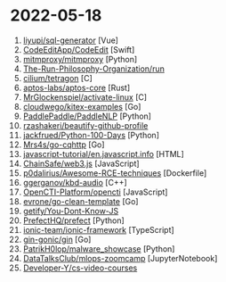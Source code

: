 # 2022-05-18

1. [liyupi/sql-generator](https://github.com/liyupi/sql-generator "🔨 用 JSON 来生成结构化的 SQL 语句，基于 Vue3 + TypeScript + Vite + Ant Design + MonacoEditor 实现，项目简单（重逻辑轻页面）、适合练手~") [Vue]
2. [CodeEditApp/CodeEdit](https://github.com/CodeEditApp/CodeEdit "CodeEdit App for macOS – Elevate your code editing experience. Open source, free forever.") [Swift]
3. [mitmproxy/mitmproxy](https://github.com/mitmproxy/mitmproxy "An interactive TLS-capable intercepting HTTP proxy for penetration testers and software developers.") [Python]
4. [The-Run-Philosophy-Organization/run](https://github.com/The-Run-Philosophy-Organization/run "润学全球官方指定GITHUB，整理润学宗旨、纲领、理论和各类润之实例；解决为什么润，润去哪里，怎么润三大问题； 并成为新中国人的核心宗教，核心信念。") 
5. [cilium/tetragon](https://github.com/cilium/tetragon "eBPF-based Security Observability and Runtime Enforcement") [C]
6. [aptos-labs/aptos-core](https://github.com/aptos-labs/aptos-core "A layer 1 for everyone!") [Rust]
7. [MrGlockenspiel/activate-linux](https://github.com/MrGlockenspiel/activate-linux "The Activate Windows watermark ported to Linux") [C]
8. [cloudwego/kitex-examples](https://github.com/cloudwego/kitex-examples "Examples for Kitex.") [Go]
9. [PaddlePaddle/PaddleNLP](https://github.com/PaddlePaddle/PaddleNLP "Easy-to-use and powerful NLP library with Awesome model zoo, supporting wide-range of NLP tasks from research to industrial applications, including Neural Search, Question Answering, Information Extraction and Sentiment Analysis end-to-end system.") [Python]
10. [rzashakeri/beautify-github-profile](https://github.com/rzashakeri/beautify-github-profile "This repository helps you to have a more beautiful and attractive github profile, and you can access a set of tools and guides for beautifying your github profile. 🚩") 
11. [jackfrued/Python-100-Days](https://github.com/jackfrued/Python-100-Days "Python - 100天从新手到大师") [Python]
12. [Mrs4s/go-cqhttp](https://github.com/Mrs4s/go-cqhttp "cqhttp的golang实现，轻量、原生跨平台.") [Go]
13. [javascript-tutorial/en.javascript.info](https://github.com/javascript-tutorial/en.javascript.info "Modern JavaScript Tutorial") [HTML]
14. [ChainSafe/web3.js](https://github.com/ChainSafe/web3.js "Ethereum JavaScript API") [JavaScript]
15. [p0dalirius/Awesome-RCE-techniques](https://github.com/p0dalirius/Awesome-RCE-techniques "Awesome list of techniques to achieve Remote Code Execution on various apps!") [Dockerfile]
16. [ggerganov/kbd-audio](https://github.com/ggerganov/kbd-audio "🎤⌨️ Acoustic keyboard eavesdropping") [C++]
17. [OpenCTI-Platform/opencti](https://github.com/OpenCTI-Platform/opencti "Open Cyber Threat Intelligence Platform") [JavaScript]
18. [evrone/go-clean-template](https://github.com/evrone/go-clean-template "Clean Architecture template for Golang services") [Go]
19. [getify/You-Dont-Know-JS](https://github.com/getify/You-Dont-Know-JS "A book series on JavaScript. @YDKJS on twitter.") 
20. [PrefectHQ/prefect](https://github.com/PrefectHQ/prefect "The easiest way to automate your data") [Python]
21. [ionic-team/ionic-framework](https://github.com/ionic-team/ionic-framework "A powerful cross-platform UI toolkit for building native-quality iOS, Android, and Progressive Web Apps with HTML, CSS, and JavaScript.") [TypeScript]
22. [gin-gonic/gin](https://github.com/gin-gonic/gin "Gin is a HTTP web framework written in Go (Golang). It features a Martini-like API with much better performance -- up to 40 times faster. If you need smashing performance, get yourself some Gin.") [Go]
23. [PatrikH0lop/malware_showcase](https://github.com/PatrikH0lop/malware_showcase "Understand the nature of malicious software with practical examples in Python.") [Python]
24. [DataTalksClub/mlops-zoomcamp](https://github.com/DataTalksClub/mlops-zoomcamp "Free MLOps course from DataTalks.Club") [JupyterNotebook]
25. [Developer-Y/cs-video-courses](https://github.com/Developer-Y/cs-video-courses "List of Computer Science courses with video lectures.") 
